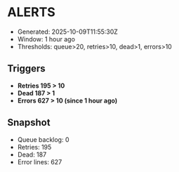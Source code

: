 # ALERTS

- Generated: 2025-10-09T11:55:30Z
- Window: 1 hour ago
- Thresholds: queue>20, retries>10, dead>1, errors>10

## Triggers
- **Retries 195 > 10**
- **Dead 187 > 1**
- **Errors 627 > 10 (since 1 hour ago)**

## Snapshot
- Queue backlog: 0
- Retries: 195
- Dead: 187
- Error lines: 627
